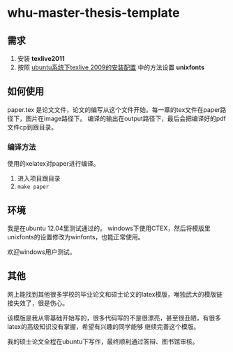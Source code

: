 whu-master-thesis-template
==========================

## 需求
1. 安装 **texlive2011**
2. 按照 [ubuntu系统下texlive 2009的安装配置](http://blog.chinaunix.net/space.php?uid=23121765&do=blog&id=198018) 
中的方法设置 **unixfonts**

## 如何使用
paper.tex 是论文文件，论文的编写从这个文件开始。每一章的tex文件在paper路径下，图片在image路径下。
编译的输出在output路径下，最后会把编译好的pdf文件cp到跟目录。

### 编译方法
使用的xelatex对paper进行编译。

1. 进入项目跟目录
2. `make paper`

## 环境
我是在ubuntu 12.04里测试通过的。
windows下使用CTEX，然后将模版里unixfonts的设置修改为winfonts，也能正常使用。

欢迎windows用户测试。

## 其他
网上能找到其他很多学校的毕业论文和硕士论文的latex模版，唯独武大的模版链接失效了，很是伤心。

该模版是我从零基础开始写的，很多代码写的不是很漂亮，甚至很丑陋，有很多latex的高级知识没有掌握，希望有兴趣的同学能够
继续完善这个模版。

我的硕士论文全程在ubuntu下写作，最终顺利通过答辩、图书馆审核。
